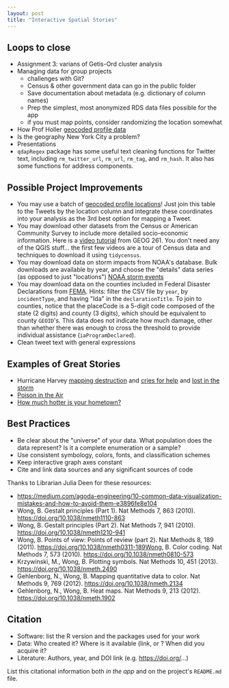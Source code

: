 ```yaml
---
layout: post
title: "Interactive Spatial Stories"
---
```


## Loops to close

- Assignment 3: varians of Getis-Ord cluster analysis
- Managing data for group projects
  - challenges with Git?
  - Census & other government data can go in the public folder 
  - Save documentation about metadata (e.g. dictionary of column names)
  - Prep the simplest, most anonymized RDS data files possible for the app
  - if you must map points, consider randomizing the location somewhat
- How Prof Holler [geocoded profile data](https://drive.google.com/drive/folders/1a308sFHQ_LyN9hvuIrSpKCw-nGuf5_Ny?usp=sharing)
- Is the geography New York City a problem?
- Presentations
- `qdapRegex` package has some useful text cleaning functions for Twitter text, including `rm_twitter_url`,  `rm_url`, `rm_tag`, and `rm_hash`. It also has some functions for address components.

## Possible Project Improvements

- You may use a batch of [geocoded profile locations]({{site.baseurl}}/assets/profile_geocodes.RDS)! Just join this table to the Tweets by the location column and integrate these coordinates into your analysis as the 3rd best option for mapping a Tweet.
- You may download other datasets from the Census or American Community Survey to include more detailed socio-economic information. Here is a [video tutorial](https://midd.hosted.panopto.com/Panopto/Pages/Sessions/List.aspx?folderID=de8af8be-98b6-4758-bbc1-b126015b09e4) from GEOG 261. You don't need any of the QGIS stuff... the first few videos are a tour of Census data and techniques to download it using `tidycensus`.
- You may download data on storm impacts from NOAA's database. Bulk downloads are available by year, and choose the "details" data series (as opposed to just "locations") [NOAA storm events](https://www.ncdc.noaa.gov/stormevents/ftp.jsp)
- You may download data on the counties included in Federal Disaster Declarations from [FEMA](https://www.fema.gov/openfema-data-page/disaster-declarations-summaries-v2). Hints: filter the CSV file by `year`, by `incidentType`, and having "Ida" in the `declarationTitle`. To join to counties, notice that the placeCode is a 5-digit code composed of the state (2 digits) and county (3 digits), which should be equivalent to county `GEOID`'s. This data does not indicate how much damage, other than whether there was enough to cross the threshold to provide individual assistance (`iaProgramDeclared`). 
- Clean tweet text with general expressions

## Examples of Great Stories

- Hurricane Harvey [mapping destruction](https://www.nytimes.com/interactive/2017/08/24/us/hurricane-harvey-texas.html) and [cries for help](https://www.nytimes.com/interactive/2017/08/30/us/houston-flood-rescue-cries-for-help.html) and [lost in the storm](https://www.nytimes.com/interactive/2018/08/30/magazine/hurricane-harvey-houston-floods-texas-emergency.html)
- [Poison in the Air](https://www.propublica.org/article/toxmap-poison-in-the-air)
- [How much hotter is your hometown?](https://www.nytimes.com/interactive/2018/08/30/climate/how-much-hotter-is-your-hometown.html)


## Best Practices

- Be clear about the "universe" of your data. What population does the data represent? Is it a complete enumeration or a sample?
- Use consistent symbology, colors, fonts, and classification schemes
- Keep interactive graph axes constant
- Cite and link data sources and any significant sources of code

Thanks to Librarian Julia Deen for these resources:

- https://medium.com/agoda-engineering/10-common-data-visualization-mistakes-and-how-to-avoid-them-e3896fe8e104
- Wong, B. Gestalt principles (Part 1). Nat Methods 7, 863 (2010). https://doi.org/10.1038/nmeth1110-863
- Wong, B. Gestalt principles (Part 2). Nat Methods 7, 941 (2010). https://doi.org/10.1038/nmeth1210-941 
- Wong, B. Points of view: Points of review (part 2). Nat Methods 8, 189 (2011). https://doi.org/10.1038/nmeth0311-189Wong, B. Color coding. Nat Methods 7, 573 (2010). https://doi.org/10.1038/nmeth0810-573
- Krzywinski, M., Wong, B. Plotting symbols. Nat Methods 10, 451 (2013). https://doi.org/10.1038/nmeth.2490
- Gehlenborg, N., Wong, B. Mapping quantitative data to color. Nat Methods 9, 769 (2012). https://doi.org/10.1038/nmeth.2134
- Gehlenborg, N., Wong, B. Heat maps. Nat Methods 9, 213 (2012). https://doi.org/10.1038/nmeth.1902


## Citation


- Software: list the R version and the packages used for your work
- Data: Who created it? Where is it available (link, or ? When did you acquire it? 
- Literature: Authors, year, and DOI link (e.g. https://doi.org/...)

List this citational information both *in the app* and on the project's `README.md` file.
